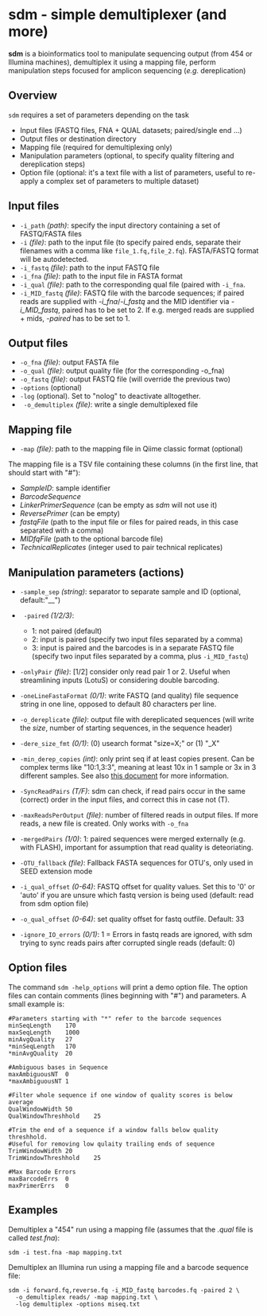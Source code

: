 
# sdm - simple demultiplexer (and more)

**sdm** is a bioinformatics tool to manipulate sequencing output (from 454 or Illumina machines), demultiplex it using a mapping file, perform manipulation steps focused for amplicon sequencing (_e.g._ dereplication)

## Overview
`sdm` requires a set of parameters depending on the task
  * Input files (FASTQ files, FNA + QUAL datasets; paired/single end ...)
  * Output files or destination directory
  * Mapping file (required for demultiplexing only)
  * Manipulation parameters (optional, to specify quality filtering and dereplication steps)
  * Option file (optional: it's a text file with a list of parameters, useful to re-apply a complex set of parameters to multiple dataset)

## Input files
  * `-i_path` _(path)_: specify the input directory containing a set of FASTQ/FASTA files
  * `-i` _(file)_: path to the input file (to specify paired ends, separate their filenames with a comma like `file_1.fq,file_2.fq`). FASTA/FASTQ format will be autodetected.
  * `-i_fastq` _(file)_: path to the input FASTQ file
  * `-i_fna` _(file)_: path to the input file in FASTA format
  * `-i_qual` _(file)_: path to the corresponding qual file (paired with `-i_fna`.
  * `-i_MID_fastq` _(file)_:  FASTQ file with the barcode sequences; if paired reads are supplied with _-i\_fna_/_-i\_fastq_ and the MID identifier via _-i\_MID\_fastq_, paired has to be set to 2. If e.g. merged reads are supplied + mids, _-paired_ has to be set to 1.
  
## Output files
  * `-o_fna` _(file)_: output FASTA file
  * `-o_qual` _(file)_: output quality file (for the corresponding -o_fna)
  * `-o_fastq` _(file)_: output FASTQ file (will override the previous two)
  * `-options` <sdm option file>(optional)
  * `-log` <file to save demultiplex log in>(optional). Set to "nolog" to deactivate alltogether.
  * ` -o_demultiplex` _(file)_:  write a single demultiplexed file
  
## Mapping file
  * `-map` _(file)_: path to the mapping file in Qiime classic format (optional)
 
The mapping file is a TSV file containing these columns (in the first line, that should start with "#"):
  * _SampleID_: sample identifier
  * _BarcodeSequence_
  * _LinkerPrimerSequence_ (can be empty as _sdm_ will not use it)
  * _ReversePrimer_ (can be empty)
  * _fastqFile_ (path to the input file or files for paired reads, in this case separated with a comma)
  * _MIDfqFile_ (path to the optional barcode file)
  * _TechnicalReplicates_ (integer used to pair technical replicates)

## Manipulation parameters (actions)
  * `-sample_sep` _(string)_: separator to separate sample and ID (optional, default:"__")
  * ` -paired` _(1/2/3)_:  
    * 1: not paired (default)
    * 2: input is paired (specify two input files separated by a comma)
    * 3: input is paired and the barcodes is in a separate FASTQ file (specify two input files separated by a comma, plus `-i_MID_fastq`)

   * `-onlyPair` _(file)_:  [1/2] consider only read pair 1 or 2. Useful when streamlining inputs (LotuS) or considering double barcoding.

   * `-oneLineFastaFormat` _(0/1)_: write FASTQ (and quality) file sequence string in one line, opposed to default 80 characters per line.
   * `-o_dereplicate` _(file)_:  output file with dereplicated sequences (will write the _size_, number of starting sequences, in the sequence header)
   * `-dere_size_fmt` _(0/1)_:  (0) usearch format "size=X;" or (1) "_X"
   * `-min_derep_copies` _(int)_:  only print seq if at least <int> copies present. Can be complex terms like "10:1,3:3", meaning at least 10x in 1 sample or 3x in 3 different samples. See also [this document](http://psbweb05.psb.ugent.be/lotus/images/Derep_options.pdf) for more information.
   * `-SyncReadPairs` _(T/F)_:  sdm can check, if read pairs occur in the same (correct) order in the input files, and correct this in case not (T).
   * `-maxReadsPerOutput` _(file)_:  number of filtered reads in output files. If more reads, a new file is created. Only works with `-o_fna`
   * `-mergedPairs` _(1/0)_:  1: paired sequences were merged externally (e.g. with FLASH), important for assumption that read quality is deteoriating.
   * `-OTU_fallback` _(file)_: Fallback FASTA sequences for OTU's, only used in SEED extension mode
   * `-i_qual_offset` _(0-64)_: FASTQ offset for quality values. Set this to '0' or 'auto' if you are unsure which fastq version is being used (default: read from sdm option file)
   * `-o_qual_offset` _(0-64)_: set quality offset for fastq outfile. Default: 33
   * `-ignore_IO_errors` _(0/1)_:  1 = Errors in fastq reads are ignored, with sdm trying to sync reads pairs after corrupted single reads (default: 0)
 

   
## Option files
The command `sdm -help_options` will print a demo option file. The option files can contain comments (lines beginning with "#") and parameters. A small example is:

```
#Parameters starting with "*" refer to the barcode sequences
minSeqLength    170
maxSeqLength    1000
minAvgQuality   27
*minSeqLength   170
*minAvgQuality  20
 
#Ambiguous bases in Sequence
maxAmbiguousNT  0
*maxAmbiguousNT 1

#Filter whole sequence if one window of quality scores is below average
QualWindowWidth 50
QualWindowThreshhold    25

#Trim the end of a sequence if a window falls below quality threshhold. 
#Useful for removing low qulaity trailing ends of sequence
TrimWindowWidth 20
TrimWindowThreshhold    25

#Max Barcode Errors
maxBarcodeErrs  0
maxPrimerErrs   0

```


## Examples
Demultiplex a "454" run using a mapping file (assumes that the _.qual_ file is called _test.fna_):
```
sdm -i test.fna -map mapping.txt 
```

Demultiplex an Illumina run using a mapping file and a barcode sequence file:  
```
sdm -i forward.fq,reverse.fq -i_MID_fastq barcodes.fq -paired 2 \
  -o_demultiplex reads/ -map mapping.txt \
  -log demultiplex -options miseq.txt
```
